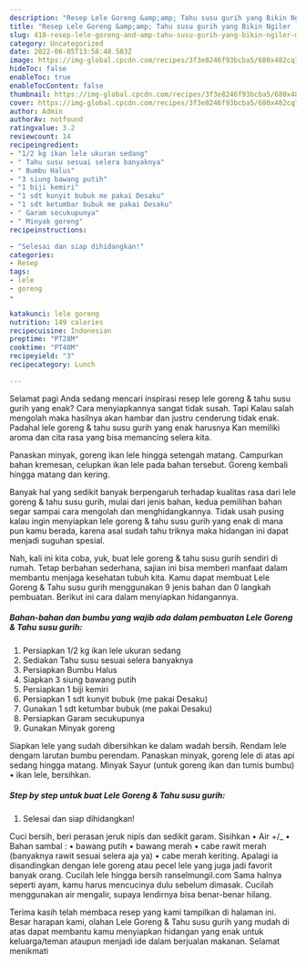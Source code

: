 ```yaml
---
description: "Resep Lele Goreng &amp;amp; Tahu susu gurih yang Bikin Ngiler , Menggugah Selera"
title: "Resep Lele Goreng &amp;amp; Tahu susu gurih yang Bikin Ngiler , Menggugah Selera"
slug: 410-resep-lele-goreng-and-amp-tahu-susu-gurih-yang-bikin-ngiler-menggugah-selera
category: Uncategorized
date: 2022-06-05T13:58:48.583Z
image: https://img-global.cpcdn.com/recipes/3f3e8246f93bcba5/680x482cq70/lele-goreng-tahu-susu-gurih-foto-resep-utama.jpg
hideToc: false
enableToc: true
enableTocContent: false
thumbnail: https://img-global.cpcdn.com/recipes/3f3e8246f93bcba5/680x482cq70/lele-goreng-tahu-susu-gurih-foto-resep-utama.jpg
cover: https://img-global.cpcdn.com/recipes/3f3e8246f93bcba5/680x482cq70/lele-goreng-tahu-susu-gurih-foto-resep-utama.jpg
author: Admin
authorAv: notfound
ratingvalue: 3.2
reviewcount: 14
recipeingredient:
- "1/2 kg ikan lele ukuran sedang"
- " Tahu susu sesuai selera banyaknya"
- " Bumbu Halus"
- "3 siung bawang putih"
- "1 biji kemiri"
- "1 sdt kunyit bubuk me pakai Desaku"
- "1 sdt ketumbar bubuk me pakai Desaku"
- " Garam secukupunya"
- " Minyak goreng"
recipeinstructions:

- "Selesai dan siap dihidangkan!"
categories:
- Resep
tags:
- lele
- goreng
- 

katakunci: lele goreng  
nutrition: 149 calories
recipecuisine: Indonesian
preptime: "PT28M"
cooktime: "PT48M"
recipeyield: "3"
recipecategory: Lunch

---
```



Selamat pagi Anda sedang mencari inspirasi resep lele goreng &amp; tahu susu gurih yang enak? Cara menyiapkannya sangat tidak susah. Tapi Kalau salah mengolah maka hasilnya akan hambar dan justru cenderung tidak enak. Padahal lele goreng &amp; tahu susu gurih yang enak harusnya Kan memiliki aroma dan cita rasa yang bisa memancing selera kita.


Panaskan minyak, goreng ikan lele hingga setengah matang. Campurkan bahan kremesan, celupkan ikan lele pada bahan tersebut. Goreng kembali hingga matang dan kering.

Banyak hal yang sedikit banyak berpengaruh terhadap kualitas rasa dari lele goreng &amp; tahu susu gurih, mulai dari jenis bahan, kedua pemilihan bahan segar sampai cara mengolah dan menghidangkannya. Tidak usah pusing kalau ingin menyiapkan lele goreng &amp; tahu susu gurih yang enak di mana pun kamu berada, karena asal sudah tahu triknya maka hidangan ini dapat menjadi suguhan spesial.


Nah, kali ini kita coba, yuk, buat lele goreng &amp; tahu susu gurih sendiri di rumah. Tetap berbahan sederhana, sajian ini bisa memberi manfaat dalam membantu menjaga kesehatan tubuh kita. Kamu dapat membuat Lele Goreng &amp; Tahu susu gurih menggunakan 9 jenis bahan dan 0 langkah pembuatan. Berikut ini cara dalam menyiapkan hidangannya.

<!--inarticleads1-->

##### Bahan-bahan dan bumbu yang wajib ada dalam pembuatan Lele Goreng &amp; Tahu susu gurih:

1. Persiapkan 1/2 kg ikan lele ukuran sedang
1. Sediakan  Tahu susu sesuai selera banyaknya
1. Persiapkan  Bumbu Halus
1. Siapkan 3 siung bawang putih
1. Persiapkan 1 biji kemiri
1. Persiapkan 1 sdt kunyit bubuk (me pakai Desaku)
1. Gunakan 1 sdt ketumbar bubuk (me pakai Desaku)
1. Persiapkan  Garam secukupunya
1. Gunakan  Minyak goreng


Siapkan lele yang sudah dibersihkan ke dalam wadah bersih. Rendam lele dengam larutan bumbu perendam. Panaskan minyak, goreng lele di atas api sedang hingga matang. Minyak Sayur (untuk goreng ikan dan tumis bumbu) • ikan lele, bersihkan. 

<!--inarticleads2-->

##### Step by step untuk buat Lele Goreng &amp; Tahu susu gurih:


1. Selesai dan siap dihidangkan!

Cuci bersih, beri perasan jeruk nipis dan sedikit garam. Sisihkan • Air +/_ • Bahan sambal : • bawang putih • bawang merah • cabe rawit merah (banyaknya rawit sesuai selera aja ya) • cabe merah keriting. Apalagi ia disandingkan dengan lele goreng atau pecel lele yang juga jadi favorit banyak orang. Cucilah lele hingga bersih ranselmungil.com Sama halnya seperti ayam, kamu harus mencucinya dulu sebelum dimasak. Cucilah menggunakan air mengalir, supaya lendirnya bisa benar-benar hilang. 

Terima kasih telah membaca resep yang kami tampilkan di halaman ini. Besar harapan kami, olahan Lele Goreng &amp; Tahu susu gurih yang mudah di atas dapat membantu kamu menyiapkan hidangan yang enak untuk keluarga/teman ataupun menjadi ide dalam berjualan makanan. Selamat menikmati
